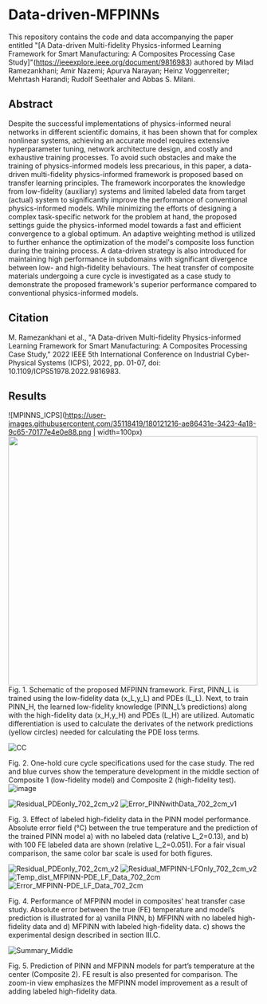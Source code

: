 # Data-driven-MFPINNs

This repository contains the code and data accompanying the paper entitled "[A Data-driven Multi-fidelity Physics-informed Learning Framework for Smart Manufacturing: A Composites Processing Case Study]"(https://ieeexplore.ieee.org/document/9816983) authored by Milad Ramezankhani; Amir Nazemi; Apurva Narayan; Heinz Voggenreiter; Mehrtash Harandi; Rudolf Seethaler and Abbas S. Milani.

## Abstract
Despite the successful implementations of physics-informed neural networks in different scientific domains, it has been shown that for complex nonlinear systems, achieving an accurate model requires extensive hyperparameter tuning, network architecture design, and costly and exhaustive training processes. To avoid such obstacles and make the training of physics-informed models less precarious, in this paper, a data-driven multi-fidelity physics-informed framework is proposed based on transfer learning principles. The framework incorporates the knowledge from low-fidelity (auxiliary) systems and limited labeled data from target (actual) system to significantly improve the performance of conventional physics-informed models. While minimizing the efforts of designing a complex task-specific network for the problem at hand, the proposed settings guide the physics-informed model towards a fast and efficient convergence to a global optimum. An adaptive weighting method is utilized to further enhance the optimization of the model's composite loss function during the training process. A data-driven strategy is also introduced for maintaining high performance in subdomains with significant divergence between low- and high-fidelity behaviours. The heat transfer of composite materials undergoing a cure cycle is investigated as a case study to demonstrate the proposed framework's superior performance compared to conventional physics-informed models.

## Citation
M. Ramezankhani et al., "A Data-driven Multi-fidelity Physics-informed Learning Framework for Smart Manufacturing: A Composites Processing Case Study," 2022 IEEE 5th International Conference on Industrial Cyber-Physical Systems (ICPS), 2022, pp. 01-07, doi: 10.1109/ICPS51978.2022.9816983.

## Results
![MPINNS_ICPS](https://user-images.githubusercontent.com/35118419/180121216-ae86431e-3423-4a18-9c65-70177e4e0e88.png | width=100px)
<img src="[https://github.com/favicon.ico](https://user-images.githubusercontent.com/35118419/180121216-ae86431e-3423-4a18-9c65-70177e4e0e88.png)" width="500">
Fig. 1. Schematic of the proposed MFPINN framework. First, PINN_L is trained using the low-fidelity data (x_L,y_L) and PDEs (L_L). Next, to train PINN_H, the learned low-fidelity knowledge (PINN_L’s predictions) along with the high-fidelity data (x_H,y_H) and PDEs (L_H) are utilized. Automatic differentiation is used to calculate the derivates of the network predictions (yellow circles) needed for calculating the PDE loss terms.


![CC](https://user-images.githubusercontent.com/35118419/180121750-4d415ee9-3190-4ff9-9eec-da20f5d18c29.png)

Fig. 2. One-hold cure cycle specifications used for the case study. The red and blue curves show the temperature development in the middle section of Composite 1 (low-fidelity model) and Composite 2 (high-fidelity test).![image](https://user-images.githubusercontent.com/35118419/180121415-297d5a38-1aae-4f30-8960-10ca4156b1fe.png)

![Residual_PDEonly_702_2cm_v2](https://user-images.githubusercontent.com/35118419/180121892-687e1ed9-b8e4-4a86-b807-0309d03e48b2.png)
![Error_PINNwithData_702_2cm_v1](https://user-images.githubusercontent.com/35118419/180122369-6bbf9901-47b9-434d-a894-3c10da17e825.png)

Fig. 3. Effect of labeled high-fidelity data in the PINN model performance. Absolute error field (°C) between the true temperature and the prediction of the trained PINN model a) with no labeled data (relative L_2=0.13), and b) with 100 FE labeled data are shown (relative L_2=0.051). For a fair visual comparison, the same color bar scale is used for both figures.

![Residual_PDEonly_702_2cm_v2](https://user-images.githubusercontent.com/35118419/180121892-687e1ed9-b8e4-4a86-b807-0309d03e48b2.png)
![Residual_MFPINN-LFOnly_702_2cm_v2](https://user-images.githubusercontent.com/35118419/180122654-7e9312e0-68f7-4a19-b187-1c9c184ae366.png)
![Temp_dist_MFPINN-PDE_LF_Data_702_2cm](https://user-images.githubusercontent.com/35118419/180122036-7f20cb81-0dea-4c2c-8254-81615a879bf9.png)
![Error_MFPINN-PDE_LF_Data_702_2cm](https://user-images.githubusercontent.com/35118419/180121986-a4901294-f1d7-4d6f-8839-f7125d59c842.png)

Fig. 4. Performance of MFPINN model in composites’ heat transfer case study. Absolute error between the true (FE) temperature and model’s prediction is illustrated for a) vanilla PINN, b) MFPINN with no labeled high-fidelity data and d) MFPINN with labeled high-fidelity data. c) shows the experimental design described in section III.C.

![Summary_Middle](https://user-images.githubusercontent.com/35118419/180122171-ca1f3869-b343-4066-872c-6d2235641019.png)

Fig. 5. Prediction of PINN and MFPINN models for part’s temperature at the center (Composite 2). FE result is also presented for comparison. The zoom-in view emphasizes the MFPINN model improvement as a result of adding labeled high-fidelity data.





